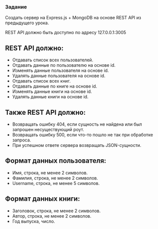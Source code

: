 ### Задание

Создать сервер на Express.js + MongoDB на основе REST API из предыдущего урока.

REST API должно быть доступно по адресу 127.0.0.1:3005

## REST API должно:

   - Отдавать список всех пользователей.
   - Отдавать данные по пользователю на основе id.
   - Изменять данные пользователя на основе id.
   - Удалять данные пользователя на основе id.
   - Отдавать список всех книг.
   - Отдавать данные по книге на основе id.
   - Изменять данные книги на основе id.
   - Удалять данные книги на основе id.

## Также REST API должно:

   - Возвращать ошибку 404, если сущность не найдена или был запрошен несуществующий роут.
   - Возвращать ошибку 500, если что-то пошло не так при обработке запроса.
   - При успешном ответе сервера возвращать JSON-сущности.

## Формат данных пользователя:

   - Имя, строка, не менее 2 символов.
   - Фамилия, строка, не менее 2 символов.
   - Username, строка, не менее 5 символов.

## Формат данных книги:

   - Заголовок, строка, не менее 2 символов.
   - Автор, строка, не менее 2 символов.
   - Год выпуска, число.
